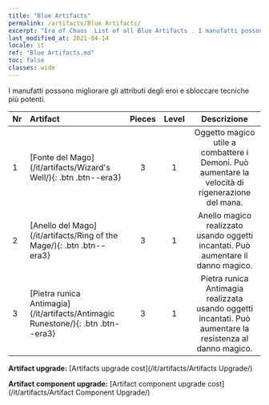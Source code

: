 ```yaml
---
title: "Blue Artifacts"
permalink: /artifacts/Blue Artifacts/
excerpt: "Era of Chaos  List of all Blue Artifacts . I manufatti possono migliorare gli attributi degli eroi e sbloccare tecniche più potenti."
last_modified_at: 2021-04-14
locale: it
ref: "Blue Artifacts.md"
toc: false
classes: wide
---
```


  I manufatti possono migliorare gli attributi degli eroi e sbloccare tecniche più potenti.

  |  Nr  |    Artifact    | Pieces |  Level | Descrizione   |
  |:-----|:---------------|:------:|:------:|:--------------:|
  | 1   | [Fonte del Mago](/it/artifacts/Wizard's Well/){: .btn .btn--era3} | 3 | 1 | Oggetto magico utile a combattere i Demoni. Può aumentare la velocità di rigenerazione del mana. |
  | 2   | [Anello del Mago](/it/artifacts/Ring of the Mage/){: .btn .btn--era3} | 3 | 1 | Anello magico realizzato usando oggetti incantati. Può aumentare il danno magico. |
  | 3   | [Pietra runica Antimagia](/it/artifacts/Antimagic Runestone/){: .btn .btn--era3} | 3 | 1 | Pietra runica Antimagia realizzata usando oggetti incantati. Può aumentare la resistenza al danno magico. |


  **Artifact upgrade:** [Artifacts upgrade cost](/it/artifacts/Artifacts Upgrade/)

 **Artifact component upgrade:** [Artifact component upgrade cost](/it/artifacts/Artifact Component Upgrade/)

